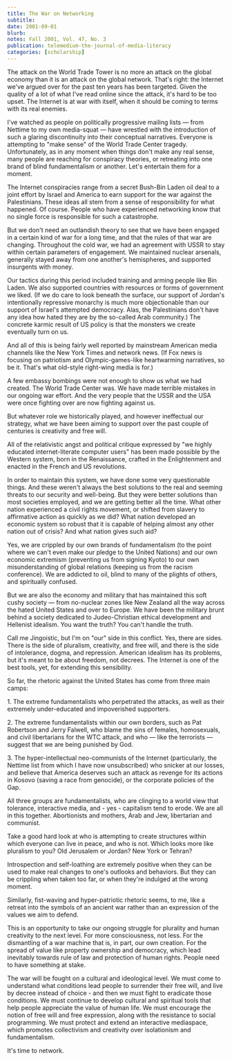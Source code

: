 ```yaml
---
title: The War on Networking
subtitle: 
date: 2001-09-01
blurb: 
notes: Fall 2001, Vol. 47, No. 3
publication: telemedium-the-journal-of-media-literacy
categories: [scholarship]
---
```


The attack on the World Trade Tower is no more an attack on the global economy than it is an attack on the global network. That's right: the Internet we've argued over for the past ten years has been targeted. Given the quality of a lot of what I've read online since the attack, it's hard to be too upset. The Internet is at war with itself, when it should be coming to terms with its real enemies.

I've watched as people on politically progressive mailing lists — from Nettime to my own media-squat — have wrestled with the introduction of such a glaring discontinuity into their conceptual narratives. Everyone is attempting to "make sense" of the World Trade Center tragedy. Unfortunately, as in any moment when things don't make any real sense, many people are reaching for conspiracy theories, or retreating into one brand of blind fundamentalism or another. Let's entertain them for a moment.

The Internet conspiracies range from a secret Bush-Bin Laden oil deal to a joint effort by Israel and America to earn support for the war against the Palestinians. These ideas all stem from a sense of responsibility for what happened. Of course. People who have experienced networking know that no single force is responsible for such a catastrophe.

But we don't need an outlandish theory to see that we have been engaged in a certain kind of war for a long time, and that the rules of that war are changing. Throughout the cold war, we had an agreement with USSR to stay within certain parameters of engagement. We maintained nuclear arsenals, generally stayed away from one another's hemispheres, and supported insurgents with money.

Our tactics during this period included training and arming people like Bin Laden. We also supported countries with resources or forms of government we liked. (If we do care to look beneath the surface, our support of Jordan's intentionally repressive monarchy is much more objectionable than our support of Israel's attempted democracy. Alas, the Palestinians don't have any idea how hated they are by the so-called Arab community.) The concrete karmic result of US policy is that the monsters we create eventually turn on us.

And all of this is being fairly well reported by mainstream American media channels like the New York Times and network news. (If Fox news is focusing on patriotism and Olympic-games-like heartwarming narratives, so be it. That's what old-style right-wing media is for.)

A few embassy bombings were not enough to show us what we had created. The World Trade Center was. We have made terrible mistakes in our ongoing war effort. And the very people that the USSR and the USA were once fighting over are now fighting against us.

But whatever role we historically played, and however ineffectual our strategy, what we have been aiming to support over the past couple of centuries is creativity and free will.

All of the relativistic angst and political critique expressed by "we highly educated internet-literate computer users" has been made possible by the Western system, born in the Renaissance, crafted in the Enlightenment and enacted in the French and US revolutions.

In order to maintain this system, we have done some very questionable things. And these weren't always the best solutions to the real and seeming threats to our security and well-being. But they were better solutions than most societies employed, and we are getting better all the time. What other nation experienced a civil rights movement, or shifted from slavery to affirmative action as quickly as we did? What nation developed an economic system so robust that it is capable of helping almost any other nation out of crisis? And what nation gives such aid?

Yes, we are crippled by our own brands of fundamentalism (to the point where we can't even make our pledge to the United Nations) and our own economic extremism (preventing us from signing Kyoto) to our own misunderstanding of global relations (keeping us from the racism conference). We are addicted to oil, blind to many of the plights of others, and spiritually confused.

But we are also the economy and military that has maintained this soft cushy society — from no-nuclear zones like New Zealand all the way across the hated United States and over to Europe. We have been the military brunt behind a society dedicated to Judeo-Christian ethical development and Hellenist idealism. You want the truth? You can't handle the truth.

Call me Jingoistic, but I'm on "our" side in this conflict. Yes, there are sides. There is the side of pluralism, creativity, and free will, and there is the side of intolerance, dogma, and repression. American idealism has its problems, but it's meant to be about freedom, not decrees. The Internet is one of the best tools, yet, for extending this sensibility. 

So far, the rhetoric against the United States has come from three main camps:

1\. The extreme fundamentalists who perpetrated the attacks, as well as their extremely under-educated and impoverished supporters.

2\. The extreme fundamentalists within our own borders, such as Pat Robertson and Jerry Falwell, who blame the sins of females, homosexuals, and civil libertarians for the WTC attack, and who — like the terrorists — suggest that we are being punished by God.

3\. The hyper-intellectual neo-communists of the Internet (particularly, the Nettime list from which I have now unsubscribed) who snicker at our losses, and believe that America deserves such an attack as revenge for its actions in Kosovo (saving a race from genocide), or the corporate policies of the Gap.

All three groups are fundamentalists, who are clinging to a world view that tolerance, interactive media, and - yes - capitalism tend to erode. We are all in this together. Abortionists and mothers, Arab and Jew, libertarian and communist.

Take a good hard look at who is attempting to create structures within which everyone can live in peace, and who is not. Which looks more like pluralism to you? Old Jerusalem or Jordan? New York or Tehran?

Introspection and self-loathing are extremely positive when they can be used to make real changes to one's outlooks and behaviors. But they can be crippling when taken too far, or when they're indulged at the wrong moment.

Similarly, fist-waving and hyper-patriotic rhetoric seems, to me, like a retreat into the symbols of an ancient war rather than an expression of the values we aim to defend.

This is an opportunity to take our ongoing struggle for plurality and human creativity to the next level. For more consciousness, not less. For the dismantling of a war machine that is, in part, our own creation. For the spread of value like property ownership and democracy, which lead inevitably towards rule of law and protection of human rights. People need to have something at stake.

The war will be fought on a cultural and ideological level. We must come to understand what conditions lead people to surrender their free will, and live by decree instead of choice - and then we must fight to eradicate those conditions. We must continue to develop cultural and spiritual tools that help people appreciate the value of human life. We must encourage the notion of free will and free expression, along with the resistance to social programming. We must protect and extend an interactive mediaspace, which promotes collectivism and creativity over isolationism and fundamentalism.

It's time to network.
